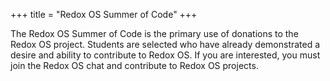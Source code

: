 +++
title = "Redox OS Summer of Code"
+++

The Redox OS Summer of Code is the primary use of donations to the Redox OS
project. Students are selected who have already demonstrated a desire and
ability to contribute to Redox OS. If you are interested, you must join the
Redox OS chat and contribute to Redox OS projects.
